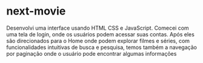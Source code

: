 # next-movie
Desenvolvi uma interface usando HTML CSS e JavaScript. Comecei com uma tela de login, onde os usuários podem acessar suas contas. Após eles são direcionados para o Home onde podem explorar filmes e séries, com funcionalidades intuitivas de busca e pesquisa, temos também a navegação por paginação onde o usuário pode encontrar algumas informações
